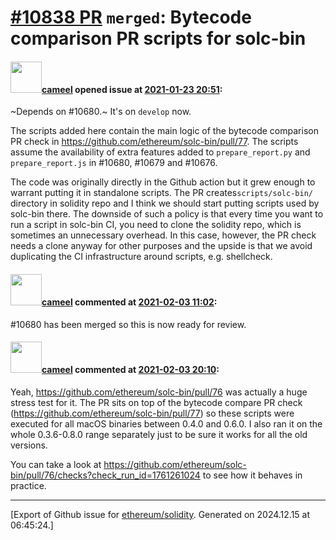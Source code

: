 # [\#10838 PR](https://github.com/ethereum/solidity/pull/10838) `merged`: Bytecode comparison PR scripts for solc-bin

#### <img src="https://avatars.githubusercontent.com/u/137030?v=4" width="50">[cameel](https://github.com/cameel) opened issue at [2021-01-23 20:51](https://github.com/ethereum/solidity/pull/10838):

~Depends on #10680.~ It's on `develop` now.

The scripts added here contain the main logic of the bytecode comparison PR check in https://github.com/ethereum/solc-bin/pull/77. The scripts assume the availability of extra features added to `prepare_report.py` and `prepare_report.js` in #10680, #10679 and #10676.

The code was originally directly in the Github action but it grew enough to warrant putting it in standalone scripts. The PR creates`scripts/solc-bin/` directory in solidity repo and I think we should start putting scripts used by solc-bin there. The downside of such a policy is that every time you want to run a script in solc-bin CI, you need to clone the solidity repo, which is sometimes an unnecessary overhead. In this case, however, the PR check needs a clone anyway for other purposes and the upside is that we avoid duplicating the CI infrastructure around scripts, e.g. shellcheck.

#### <img src="https://avatars.githubusercontent.com/u/137030?v=4" width="50">[cameel](https://github.com/cameel) commented at [2021-02-03 11:02](https://github.com/ethereum/solidity/pull/10838#issuecomment-772423775):

#10680 has been merged so this is now ready for review.

#### <img src="https://avatars.githubusercontent.com/u/137030?v=4" width="50">[cameel](https://github.com/cameel) commented at [2021-02-03 20:10](https://github.com/ethereum/solidity/pull/10838#issuecomment-772789286):

Yeah, https://github.com/ethereum/solc-bin/pull/76 was actually a huge stress test for it. The PR sits on top of the bytecode compare PR check (https://github.com/ethereum/solc-bin/pull/77) so these scripts were executed for all macOS binaries between 0.4.0 and 0.6.0. I also ran it on the whole 0.3.6-0.8.0 range separately just to be sure it works for all the old versions.

You can take a look at https://github.com/ethereum/solc-bin/pull/76/checks?check_run_id=1761261024 to see how it behaves in practice.


-------------------------------------------------------------------------------



[Export of Github issue for [ethereum/solidity](https://github.com/ethereum/solidity). Generated on 2024.12.15 at 06:45:24.]

